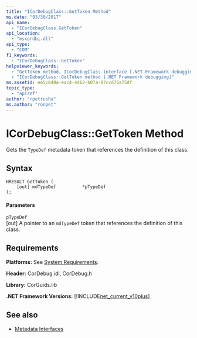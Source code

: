 ```yaml
---
title: "ICorDebugClass::GetToken Method"
ms.date: "03/30/2017"
api_name: 
  - "ICorDebugClass.GetToken"
api_location: 
  - "mscordbi.dll"
api_type: 
  - "COM"
f1_keywords: 
  - "ICorDebugClass::GetToken"
helpviewer_keywords: 
  - "GetToken method, ICorDebugClass interface [.NET Framework debugging]"
  - "ICorDebugClass::GetToken method [.NET Framework debugging]"
ms.assetid: ee5c848a-eac4-4462-b07a-07ccd76a75df
topic_type: 
  - "apiref"
author: "rpetrusha"
ms.author: "ronpet"
---
```

# ICorDebugClass::GetToken Method
Gets the `TypeDef` metadata token that references the definition of this class.  
  
## Syntax  
  
```  
HRESULT GetToken (  
    [out] mdTypeDef          *pTypeDef  
);  
```  
  
#### Parameters  
 `pTypeDef`  
 [out] A pointer to an `mdTypeDef` token that references the definition of this class.  
  
## Requirements  
 **Platforms:** See [System Requirements](../../../../docs/framework/get-started/system-requirements.md).  
  
 **Header:** CorDebug.idl, CorDebug.h  
  
 **Library:** CorGuids.lib  
  
 **.NET Framework Versions:** [!INCLUDE[net_current_v10plus](../../../../includes/net-current-v10plus-md.md)]  
  
## See also
- [Metadata Interfaces](../../../../docs/framework/unmanaged-api/metadata/metadata-interfaces.md)
